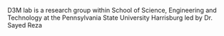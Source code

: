 D3M lab is a research group within School of Science, Engineering and Technology at the Pennsylvania State University Harrisburg led by Dr. Sayed Reza
